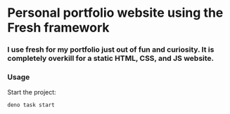# Personal portfolio website using the Fresh framework

### I use fresh for my portfolio just out of fun and curiosity. It is completely overkill for a static HTML, CSS, and JS website.

### Usage

Start the project:

```
deno task start
```
